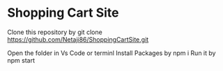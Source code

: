 # Shopping Cart Site

Clone this repository by
git clone https://github.com/Netaji86/ShoppingCartSite.git

Open the folder in Vs Code or terminl
Install Packages by npm i 
Run it by npm start

